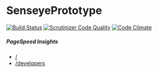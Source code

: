 # SenseyePrototype

[![Build Status](https://travis-ci.org/SenseyePrototype/SenseyePrototype.svg)](https://travis-ci.org/SenseyePrototype/SenseyePrototype)
[![Scrutinizer Code Quality](https://scrutinizer-ci.com/g/SenseyePrototype/SenseyePrototype/badges/quality-score.png?b=master)](https://scrutinizer-ci.com/g/SenseyePrototype/SenseyePrototype/?branch=master)
[![Code Climate](https://codeclimate.com/github/SenseyePrototype/SenseyePrototype/badges/gpa.svg)](https://codeclimate.com/github/SenseyePrototype/SenseyePrototype)

##### PageSpeed Insights
* [/](https://developers.google.com/speed/pagespeed/insights/?url=senseye.com.ua)
* [/developers](https://developers.google.com/speed/pagespeed/insights/?url=senseye.com.ua/developers)